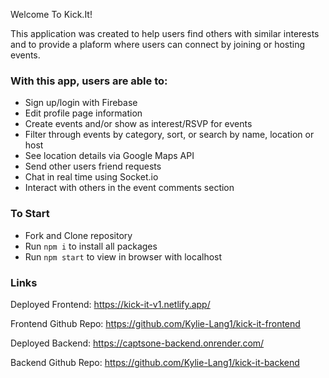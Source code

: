 Welcome To Kick.It! 

This application was created to help users find others with similar interests and to provide a plaform where users can connect by joining or hosting events.

### With this app, users are able to:
- Sign up/login with Firebase
- Edit profile page information
- Create events and/or show as interest/RSVP for events
- Filter through events by category, sort, or search by name, location or host
- See location details via Google Maps API
- Send other users friend requests 
- Chat in real time using Socket.io
- Interact with others in the event comments section

### To Start
- Fork and Clone repository
- Run `npm i` to install all packages 
- Run `npm start` to view in browser with localhost

### Links
Deployed Frontend: https://kick-it-v1.netlify.app/

Frontend Github Repo: https://github.com/Kylie-Lang1/kick-it-frontend

Deployed Backend: https://captsone-backend.onrender.com/

Backend Github Repo: https://github.com/Kylie-Lang1/kick-it-backend